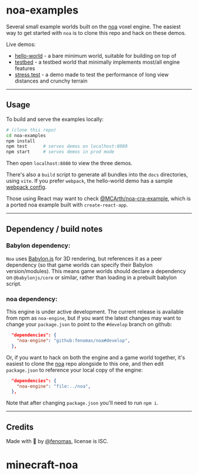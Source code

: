 
# noa-examples

Several small example worlds built on the [noa](https://github.com/fenomas/noa) voxel engine. The easiest way to get started with `noa` is to clone this repo and hack on these demos.

Live demos:
 * [hello-world](https://fenomas.github.io/noa-examples/hello-world/) - a bare minimum world, suitable for building on top of
 * [testbed](https://fenomas.github.io/noa-examples/test/) - a testbed world that minimally implements most/all engine features
 * [stress test](https://fenomas.github.io/noa-examples/stress/) - a demo made to test the performance of long view distances and crunchy terrain

----

## Usage

To build and serve the examples locally:

```sh
# (clone this repo)
cd noa-examples
npm install
npm test      # serves demos on localhost:8080
npm start     # serves demos in prod mode
```

Then open `localhost:8080` to view the three demos.

There's also a `build` script to generate all bundles into the `docs` directories, using `vite`. If you prefer `webpack`, the hello-world demo has a sample [webpack config](src/hello-world/webpack.config.js).

Those using React may want to check [@MCArth/noa-cra-example](https://github.com/MCArth/noa-cra-example), which is a ported noa example built with `create-react-app`.


----

## Dependency / build notes

### Babylon dependency:

`Noa` uses [Babylon.js](https://www.babylonjs.com/) for 3D rendering, but references it as a peer dependency (so that game worlds can specify their Babylon version/modules). This means game worlds should declare a dependency on `@babylonjs/core` or similar, rather than loading in a prebuilt babylon script.

### noa dependency:

This engine is under active development. The current release is available from npm as `noa-engine`, but if you want the latest changes may want to change your `package.json` to point to the `#develop` branch on github:

```json
  "dependencies": {
    "noa-engine": "github:fenomas/noa#develop",
  },
```

Or, if you want to hack on both the engine and a game world together, it's easiest to clone the [noa](https://github.com/fenomas/noa) repo alongside to this one, and then edit `package.json` to reference your local copy of the engine:

```json
  "dependencies": {
    "noa-engine": "file:../noa",
  },
```

Note that after changing `package.json` you'll need to run `npm i`.

----

## Credits

Made with 🍺 by [@fenomas](https://fenomas.com), license is ISC.


# minecraft-noa
